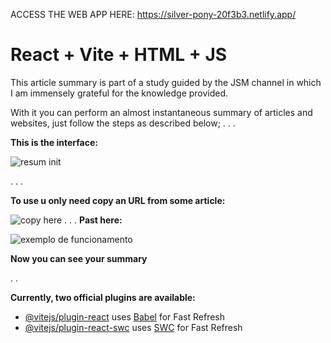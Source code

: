 ACCESS THE WEB APP HERE:  https://silver-pony-20f3b3.netlify.app/


# React + Vite + HTML + JS

This article summary is part of a study guided by the JSM channel in which I am immensely grateful for the knowledge provided.

With it you can perform an almost instantaneous summary of articles and websites, just follow the steps as described below;
.
.
.

**This is the interface:**

![resum init](https://github.com/Nagakburos/Resumidor-de-Artigos-MERN/assets/103370604/f4ad6c38-5652-4cea-a49c-c42475938ef2)

.
.
.

**To use u only need copy an URL from some article:**

![copy here](https://github.com/Nagakburos/Resumidor-de-Artigos-MERN/assets/103370604/8419d942-9aca-42fb-a4b9-2aedaa2a42e7)
.
.
.
**Past here:**

![exemplo de funcionamento](https://github.com/Nagakburos/Resumidor-de-Artigos-MERN/assets/103370604/7370e061-bae2-4e5c-99c3-6a50e883e5a5)

**Now you can see your summary**


.
.

**Currently, two official plugins are available:**

- [@vitejs/plugin-react](https://github.com/vitejs/vite-plugin-react/blob/main/packages/plugin-react/README.md) uses [Babel](https://babeljs.io/) for Fast Refresh
- [@vitejs/plugin-react-swc](https://github.com/vitejs/vite-plugin-react-swc) uses [SWC](https://swc.rs/) for Fast Refresh
